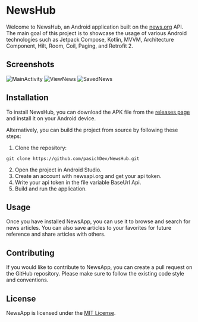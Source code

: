 # NewsHub

Welcome to NewsHub, an Android application built on the [news.org](https://newsapi.org/) API. The main goal of this project is to showcase the usage of various Android technologies such as Jetpack Compose, Kotlin, MVVM, Architecture Component, Hilt, Room, Coil, Paging, and Retrofit 2.

## Screenshots

![MainActivity](/doc/src_1.jpg)
![ViewNews](/doc/src_2.jpg)
![SavedNews](/doc/src_3.jpg)



## Installation

To install NewsHub, you can download the APK file from the [releases page](https://github.com/pasichDev/NewsHub/releases) and install it on your Android device.

Alternatively, you can build the project from source by following these steps:

1. Clone the repository:

```
git clone https://github.com/pasichDev/NewsHub.git
```

2. Open the project in Android Studio.
3. Create an account with newsapi.org and get your api token.
4. Write your api token in the file variable BaseUrl Api.
5. Build and run the application.

## Usage

Once you have installed NewsApp, you can use it to browse and search for news articles. You can also save articles to your favorites for future reference and share articles with others.

## Contributing

If you would like to contribute to NewsApp, you can create a pull request on the GitHub repository. Please make sure to follow the existing code style and conventions. 

## License

NewsApp is licensed under the [MIT License](https://github.com/pasichDev/NewsHub/blob/main/LICENSE).

